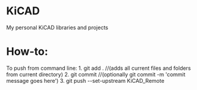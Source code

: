 # KiCAD
My personal KiCAD libraries and projects

# How-to:
To push from command line:
	1. git add . //(adds all current files and folders from current directory)
	2. git commit //(optionally git commit -m 'commit message goes here')
	3. git push --set-upstream KiCAD_Remote <name of branch to push to>
